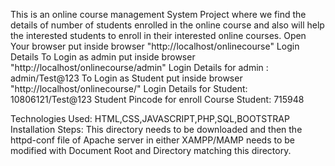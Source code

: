 This is an online course management System Project where we find the details of number of students 
enrolled in the online course and also will 
help the interested students to enroll in their interested online courses.
Open Your browser put inside browser "http://localhost/onlinecourse"
Login Details
To Login as admin put inside browser "http://localhost/onlinecourse/admin"
Login Details for admin : admin/Test@123
To Login as Student put inside browser "http://localhost/onlinecourse/"
Login Details for Student: 10806121/Test@123
Student Pincode for enroll Course Student: 715948

Technologies Used:
HTML,CSS,JAVASCRIPT,PHP,SQL,BOOTSTRAP
Installation Steps:
This directory needs to be downloaded and then the httpd-conf file of Apache server in either XAMPP/MAMP needs to be modified with Document Root and Directory matching this directory.
